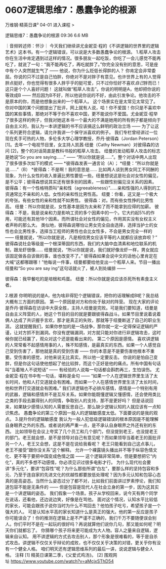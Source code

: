 # 0607逻辑思维7：愚蠢争论的根源


万维钢·精英日课³
04-01
进入课程 >

逻辑思维7：愚蠢争论的根源
09:36 6.6 MB

｜音频转述师：怀沙｜
今天我们继续讲尤金妮亚·程的《不讲逻辑的世界里的逻辑艺术》这本书。有一个逻辑错误，可以说是大多数愚蠢争论的根源。
1.稻草人攻击
你在生活中肯定遇到过这样的情况。很多朋友一起吃饭，你吃了一会儿感觉不能再吃了，就说了一句：“我不能再吃了，再吃就胖了。”你完全没有别的意思，可是座中有个人突然就生气了 —— 他说，你为什么贬低长得胖的人？
你肯定会非常委屈。你说的只不过是自己怕胖，你绝对不是对胖子有意见。也许世界上有的人觉得胖点挺好，你也觉得有很多人胖乎乎的挺可爱，只不过你恰好不喜欢*自己*胖而已！这只是个个人喜好问题！
这就叫做“稻草人攻击”。你说的明明是A，他却把你说的等效成B —— 然后因为B不好，所以他说你说的不好，由此引发争论。他攻击的不是原本的你，而是他想象出来的一个稻草人。
这个场景实在是太常见太常见了。你对中国的某个问题提出了批评，网上就有人说，哈！你不爱国！你只是不喜欢中国的某些事情，那绝对不等于你不喜欢中国，更不能说你不爱国。尤金妮亚·程举了很多这样的例子，但我对她这本书一个最大的不满是她用的所有例子都是倾向于自由主义的，我认为一本讲逻辑的书不应该搞这么鲜明的政治立场 —— 为了让这个系列更符合逻辑，请允许我讲一个保守派喜欢的例子。
我们专栏曾经讲过一位现在炙手可热的人物，多伦多大学心理学教授，乔丹·彼得森（Jordan Peterson）[1]。去年一个电视节目里，女主持人凯茜·纽曼（Cathy Newman）对彼得森的访问 [2]，整个的对话简直是教科书般的稻草人攻击。
纽曼的发动稻草人攻击的标志是她说“So you are saying……” —— “所以你就是说……”。整个对话中两人出现了很多很多次如下的模式 ——
*彼得森发表一通言论（A）；
*纽曼：“所以你就是说……”（B）
*彼得森：不是啊！我的意思是……
比如两人谈到男女同工不同酬的现象，为什么女性的收入普遍比男性要低一些。纽曼想说这是社会对女性的偏见，是不公平；彼得森想说其实还有很多别的因素，一些跟性别偏见没关系的因素。
彼得森：有一个性格特质叫“亲和性（agreeableness）”……亲和性强的人得到的工资通常比不亲和的人低。女性的亲和性比男性高。
纽曼：你看，这又是一个极大的夸张。有些女性的亲和性就不如男性。
彼得森：对。而有些女性挣的比男性高。
纽曼：所以你就是说，女性基本是因为太亲和了而不能拿到应得的加薪。
彼得森：不是，我是说亲和力是影响工资的多个因素中的一个。它大约起5%的作用，可能还有其他18个因素。而所谓社会对女性的偏见，作用其实没有女权主义者声称的那么大。
类似地，彼得森说哪怕让男女完全自由选择，选择当护士的女性也会比男性多，选择当工程师的男性也会比女性多，不会是男女完全一样的 —— 纽曼就说，“所以你就是说，凡是相信男女应该平等的人就都应该放弃呗？”
彼得森说社会等级是一个根深蒂固的东西，我们的大脑中血清素和地位联系的机制，跟龙虾很像…… 纽曼就说，“所以你就是说，我们就好像龙虾一样，男女就应该固定做各自该做的事，谁也改变不了。”
彼得森如果会说中文的话他心里肯定在大喊“这都哪跟哪！”他每说一件事，纽曼都要给他变出一个稻草人来。节目一播出纽曼和“So you are say ing”这句话就火了，被人到处编排 —— 


彼得森：我早餐吃的是培根和鸡蛋。
纽曼：所以你就是说应该杀死所有素食主义者。

2.根源
你明明说的是A，他为啥非得犯个逻辑错误，把你的话理解成B呢？我总结大概有三方面的原因。
第一个原因是对方和你处于敌对的阵营。
现在大家的评论是乔丹·彼得森在访谈中大获全胜，主持人纽曼是完败。可是我们要知道，纽曼是自由主义阵营的人，她这个节目的目的就是要跟彼得森战斗。如果节目里说着说着俩人达成了共识握手言欢，那才是真正的失败，那就等于纽曼断送了自己的职业生涯。
这就提醒我们，如果你参加的是一场战争，那你就一定一定得保证逻辑的严谨，让对方抓不到漏洞。你没有逻辑漏洞，对方就只能对你进行非逻辑攻击，这时候你就已经赢了，观众对这个还是能看出来的。
第二个原因是感情。
喜欢讲逻辑的人常常看不起感情用事的人，殊不知感情，是最真实的东西。如果一个人感觉自己受到伤害了，那他就是真的受到伤害 —— 你的本意是不是要伤害他根本不重要。受伤害的感觉，对他来说无比真实。所以他一定要反击。
你说的是怕自己变胖，但是你这句话使他想起了他比较胖，而这个正好是他的痛点。所有中国有句话叫“当着矬人不说短话” —— 有经验的人说每一句话都会斟酌再三，生怕误伤。
尤金妮亚·程在书中有一句话，堪称是金句 ——
“如果一个人在逻辑世界里生活了太长时间，他和人打交道就会有困难。而如果一个人在感情世界里生活了太长时间，他和世界打交道就会有困难。”
我们讲逻辑也不必排斥感情，感情是一个特别有用的武器，逻辑和感情并不是互斥关系。如果你能既懂逻辑又懂感情，还会使用类比之类的手段去赢得别人的同情，争取别人的支持，那不是更好吗？
但是话说回来，如果缺少感情认知的人需要反思自己，那么缺少逻辑认知的人就应该有一点知识焦虑。
愚蠢争论的第三个原因一般人的逻辑敏感度太低。下面要说的是我的观点。
3.提升你的逻辑敏感度
我认为一般人犯低级逻辑错误的根本原因是不能理解自身眼界之外的东西。或者说的再严重一点，是不承认自身眼界之外还有别的东西。
比如领导在会议上夸奖了几个员工和几个部门，但没提到老王，也没提老王的部门。老王就会想，是不是领导对自己有意见呢？而如果领导当着老王的面批评另一个人，老王又会想，这是不是在说给我看呢？
老王只能看到自己这点事儿，老王不接受“跟你没关系”这个解释。
允许一个裸露镜头播出并不等于纵容色情文化、更不等于要把中国变成色情之国 —— 这个逻辑非常简单，但是要想把它“内化”，真的不多想不动感情，你必须见识过很多电影才行。
为什么现代社会要讲“多元化”，要讲“包容性”呢？为什么那些所谓“白左”，要那么样的坚持包容和多元、乃至于连自家的先进文化的优越性都要放低处理呢？因为多元认知和包容心态真的是高姿态。当然什么姿态过分了都不对，比如我们前面讲过罗素悖论，我们知道包容不能是无条件的 —— 但是包容是现代人在社会立身的第一步，因为这其实是一个讲逻辑的姿态。
我们假象一个场景。孩子从学校回来，说今天有两个同学在说话，还看他，还边说边笑，好像是在骂他。
面对这个情况，认知水平比较低的家长，可能会跟孩子说你当时为什么不骂回去？他怕孩子吃亏，希望孩子是一个强大的人。
可是认知水平高的家长知道什么是真正的强大。他的第一反应是孩子你可能误会了！你的推测在逻辑上是不严谨不正确的，我们千万不要随便误会别人。你们平时不是在一起玩的很好吗？再说就算他们说你几句，那又能如何呢？明天你们就都忘了。
你猜哪个孩子将来更可能成为大人物。容人之量来自逻辑，逻辑来自认知。
用不讲逻辑的方式去攻击别人，那个形象是很难看的，等于是自杀式攻击。讲逻辑不仅仅关乎辩论的成败，也不仅仅关乎决策的对错，更关乎你有没有一个健全人格。
咱们明天还有逻辑思维系列的最后一讲，说说逻辑与健全人格。
注释
[1] 精英日课第二季，《父爱式鸡汤》。
[2] 围观网址 https://www.youtube.com/watch?v=aMcjxSThD54